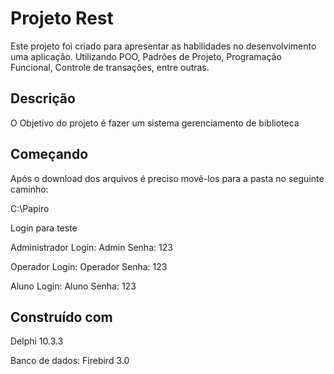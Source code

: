 # Projeto Rest

Este projeto foi criado para apresentar as habilidades no desenvolvimento uma aplicação. Utilizando POO, Padrôes de Projeto, Programação Funcional, Controle de transações, entre outras. 

## Descrição

O Objetivo do projeto é fazer um sistema gerenciamento de biblioteca

## Começando

Após o download dos arquivos é preciso movê-los para a pasta no seguinte caminho:

C:\Papiro

Login para teste

Administrador
Login: Admin
Senha: 123
  
Operador
Login: Operador
Senha: 123
  
Aluno
Login: Aluno
Senha: 123

## Construído com
Delphi 10.3.3

Banco de dados: Firebird 3.0
